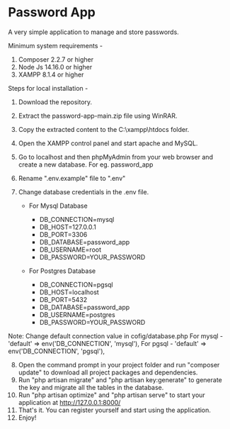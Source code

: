 # Password App
 
A very simple application to manage and store passwords.

Minimum system requirements -
1. Composer 2.2.7 or higher
2. Node Js 14.16.0 or higher
3. XAMPP 8.1.4 or higher

Steps for local installation -
1. Download the repository.
2. Extract the password-app-main.zip file using WinRAR.
3. Copy the extracted content to the C:\xampp\htdocs folder.
4. Open the XAMPP control panel and start apache and MySQL.
5. Go to localhost and then phpMyAdmin from your web browser and create a new database. For eg. password_app
6. Rename ".env.example" file to ".env"
7. Change database credentials in the .env file.

    - For Mysql Database
        - DB_CONNECTION=mysql
        - DB_HOST=127.0.0.1
        - DB_PORT=3306
        - DB_DATABASE=password_app
        - DB_USERNAME=root
        - DB_PASSWORD=YOUR_PASSWORD

    - For Postgres Database
        - DB_CONNECTION=pgsql
        - DB_HOST=localhost
        - DB_PORT=5432
        - DB_DATABASE=password_app
        - DB_USERNAME=postgres
        - DB_PASSWORD=YOUR_PASSWORD

Note: Change default connection value in cofig/database.php
    For mysql - 'default' => env('DB_CONNECTION', 'mysql'),
    For pgsql - 'default' => env('DB_CONNECTION', 'pgsql'),

8. Open the command prompt in your project folder and run "composer update" to download all project packages and dependencies.
9. Run "php artisan migrate" and "php artisan key:generate" to generate the key and migrate all the tables in the database.
10. Run "php artisan optimize" and "php artisan serve" to start your application at http://127.0.0.1:8000/
11. That's it. You can register yourself and start using the application.
12. Enjoy!
